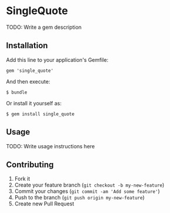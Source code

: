 # SingleQuote

TODO: Write a gem description

## Installation

Add this line to your application's Gemfile:

    gem 'single_quote'

And then execute:

    $ bundle

Or install it yourself as:

    $ gem install single_quote

## Usage

TODO: Write usage instructions here

## Contributing

1. Fork it
2. Create your feature branch (`git checkout -b my-new-feature`)
3. Commit your changes (`git commit -am 'Add some feature'`)
4. Push to the branch (`git push origin my-new-feature`)
5. Create new Pull Request
